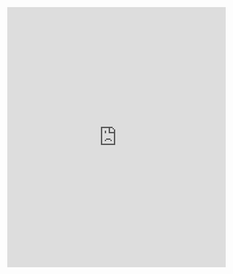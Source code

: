 <iframe src="https://docs.google.com/viewer?url=https://github.com/Kang-Jay/KangJay/raw/main/Resume.pdf&embedded=true" style="width:100%; height:600px;" frameborder="0"></iframe>